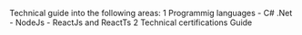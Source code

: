 Technical guide into the following areas:
1 Programmig languages
    - C# .Net
    - NodeJs
    - ReactJs and ReactTs
2 Technical certifications Guide